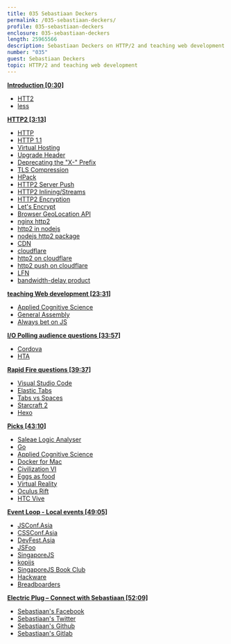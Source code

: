 ```yaml
---
title: 035 Sebastiaan Deckers
permalink: /035-sebastiaan-deckers/
profile: 035-sebastiaan-deckers
enclosure: 035-sebastiaan-deckers
length: 25965566
description: Sebastiaan Deckers on HTTP/2 and teaching web development.
number: "035"
guest: Sebastiaan Deckers
topic: HTTP/2 and teaching web development
---
```


**[Introduction [0:30]](#t=0:30)**

- [HTT2](https://en.wikipedia.org/wiki/HTTP/2)
- [less](http://lesscss.org/)

**[HTTP2 [3:13]](#t=3:13)**

- [HTTP](https://www.w3.org/Protocols/)
- [HTTP 1.1](http://www8.org/w8-papers/5c-protocols/key/key.html)
- [Virtual Hosting](https://httpd.apache.org/docs/2.0/vhosts/name-based.html)
- [Upgrade Header](https://developer.mozilla.org/en-US/docs/Web/HTTP/Protocol_upgrade_mechanism)
- [Deprecating the "X-" Prefix](https://tools.ietf.org/html/rfc6648)
- [TLS Compression](https://www.ietf.org/rfc/rfc3749.txt)
- [HPack](https://http2.github.io/http2-spec/compression.html)
- [HTTP2 Server Push](https://en.wikipedia.org/wiki/HTTP/2_Server_Push)
- [HTTP2 Inlining/Streams](https://http2.github.io/http2-spec/#StreamsLayer)
- [HTTP2 Encryption](https://en.wikipedia.org/wiki/HTTP/2#Encryption)
- [Let's Encrypt](https://letsencrypt.org/)
- [Browser GeoLocation API](https://developer.mozilla.org/en-US/docs/Web/API/Geolocation/Using_geolocation)
- [nginx http2](https://www.nginx.com/blog/http2-module-nginx/)
- [http2 in nodejs](https://github.com/nodejs/NG/issues/8)
- [nodejs http2 package](https://github.com/molnarg/node-http2)
- [CDN](https://en.wikipedia.org/wiki/Content_delivery_network)
- [cloudflare](http://cloudflare.com/)
- [http2 on cloudflare](https://www.cloudflare.com/http2/)
- [http2 push on cloudflare](https://blog.cloudflare.com/announcing-support-for-http-2-server-push-2/)
- [LFN](https://scrutin.wordpress.com/2007/04/30/elephants-on-the-network-lfns-long-fat-networks-bandwidth-versus-latency/)
- [bandwidth-delay product](https://en.wikipedia.org/wiki/Bandwidth-delay_product)

**[teaching Web development [23:31]](#t=23:31)**

- [Applied Cognitive Science](http://www.appliedcognitivescience.com/)
- [General Assembly](https://generalassemb.ly/)
- [Always bet on JS](http://www.slideshare.net/BrendanEich/capitol-js)

**[I/O Polling audience questions [33:57]](#t=33:57)**

- [Cordova](https://cordova.apache.org/)
- [HTA](https://en.wikipedia.org/wiki/HTML_Application)

**[Rapid Fire questions [39:37]](#t=39:37)**

- [Visual Studio Code](https://code.visualstudio.com/)
- [Elastic Tabs](http://nickgravgaard.com/elastic-tabstops/)
- [Tabs vs Spaces](https://medium.com/@hoffa/400-000-github-repositories-1-billion-files-14-terabytes-of-code-spaces-or-tabs-7cfe0b5dd7fd#.1nl17d6bs)
- [Starcraft 2](http://us.battle.net/sc2/en/)
- [Hexo](https://hexo.io/)

**[Picks [43:10]](#t=43:10)**

- [Saleae Logic Analyser](https://www.saleae.com/)
- [Go](https://golang.org)
- [Applied Cognitive Science](http://www.appliedcognitivescience.com/)
- [Docker for Mac](https://docs.docker.com/engine/installation/mac/)
- [Civilization VI](https://civilization.com/)
- [Eggs as food](https://en.wikipedia.org/wiki/Egg_as_food)
- [Virtual Reality](https://en.wikipedia.org/wiki/Virtual_reality)
- [Oculus Rift](https://www3.oculus.com/en-us/rift/)
- [HTC Vive](https://www.vive.com/us/)

**[Event Loop - Local events [49:05]](#t=49:05)**

- [JSConf.Asia](http://jsconf.asia/)
- [CSSConf.Asia](http://cssconf.asia/)
- [DevFest.Asia](https://devfest.asia/)
- [JSFoo](https://jsfoo.in/)
- [SingaporeJS](https://www.meetup.com/Singapore-JS/)
- [kopijs](https://kopijs.org/)
- [SingaporeJS Book Club](https://www.meetup.com/Singapore-JS/events/233684166/)
- [Hackware](https://www.meetup.com/hackware/)
- [Breadboarders](http://breadboarders.slack.com/)


**[Electric Plug  – Connect with Sebastiaan [52:09]](#t=52:09)**

- [Sebastiaan's Facebook](https://www.facebook.com/sebastiaan.deckers)
- [Sebastiaan's Twitter](https://www.twitter.com/cbas)
- [Sebastiaan's Github](https://github.com/cbas)
- [Sebastiaan's Gitlab](https://gitlab.com/u/sebdeckers)
